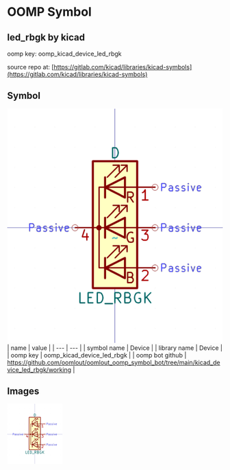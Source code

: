 # OOMP Symbol  
## led_rbgk  by kicad  
  
oomp key: oomp_kicad_device_led_rbgk  
  
source repo at: [https://gitlab.com/kicad/libraries/kicad-symbols](https://gitlab.com/kicad/libraries/kicad-symbols)  
## Symbol  
  
[![working.png](working_600.png)](working.png)  
| name | value | 
| --- | --- | 
| symbol name | Device | 
| library name | Device | 
| oomp key | oomp_kicad_device_led_rbgk | 
| oomp bot github | https://github.com/oomlout/oomlout_oomp_symbol_bot/tree/main/kicad_device_led_rbgk/working | 
## Images  
  
[![working.png](working_140.png)](working.png)  
